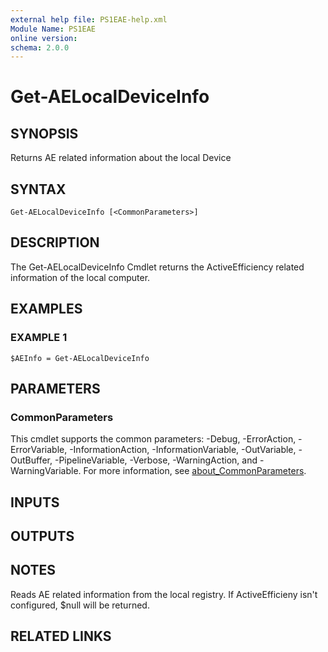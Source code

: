 ```yaml
---
external help file: PS1EAE-help.xml
Module Name: PS1EAE
online version:
schema: 2.0.0
---
```


# Get-AELocalDeviceInfo

## SYNOPSIS
Returns AE related information about the local Device

## SYNTAX

```
Get-AELocalDeviceInfo [<CommonParameters>]
```

## DESCRIPTION
The Get-AELocalDeviceInfo Cmdlet returns the ActiveEfficiency related information of the local computer.

## EXAMPLES

### EXAMPLE 1
```
$AEInfo = Get-AELocalDeviceInfo
```

## PARAMETERS

### CommonParameters
This cmdlet supports the common parameters: -Debug, -ErrorAction, -ErrorVariable, -InformationAction, -InformationVariable, -OutVariable, -OutBuffer, -PipelineVariable, -Verbose, -WarningAction, and -WarningVariable. For more information, see [about_CommonParameters](http://go.microsoft.com/fwlink/?LinkID=113216).

## INPUTS

## OUTPUTS

## NOTES
Reads AE related information from the local registry.
If ActiveEfficieny isn't configured, $null will be returned.

## RELATED LINKS
